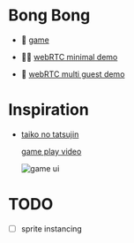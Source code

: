 # Bong Bong

- 🥁 [game](https://platane.github.io/bongbong)

- 🧑‍🔬 [webRTC minimal demo](https://platane.github.io/bongbong/demo/webRTC-minimal)
- 🐙 [webRTC multi guest demo](https://platane.github.io/bongbong/demo/webRTC-multi-guest)

# Inspiration

- [taiko no tatsujin](https://taiko.namco-ch.net/taiko/en/)

  [game play video](https://youtu.be/qTtWruMBu5Y?si=46AO7ibL6j7bu4Ne&t=112)

  ![game ui](https://assets.nintendo.com/image/upload/ar_16:9,b_auto:border,c_lpad/b_white/f_auto/q_auto/dpr_1.5/c_scale,w_700/ncom/en_US/games/switch/t/taiko-no-tatsujin-rhythmic-adventure-pack-switch/screenshot-gallery/screenshot01)

# TODO

- [ ] sprite instancing

